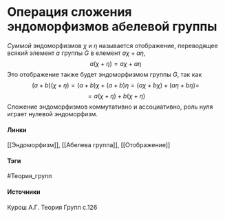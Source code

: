 # Операция сложения эндоморфизмов абелевой группы
*Суммой* эндоморфизмов $\chi$ и $\eta$ называется отображение, переводящее всякий элемент $a$ группы $G$ в елемент $a\chi+a\eta$,
$$
a(\chi+\eta)=a\chi+a\eta
$$
Это отображение также будет эндоморфизмом группы $G$, так как $$(a+b)(\chi+\eta)=(a+b)\chi+(a+b)\eta=(a\chi+b\chi)+(a\eta+b\eta)=$$
$$=a(\chi+\eta)+b(\chi+\eta)$$
Сложение эндоморфизмов коммутативно и ассоциативно, роль нуля играет нулевой эндоморфизм. 
#### Линки
 [[Эндоморфизм]],
 [[Абелева группа]],
 [[Отображение]]
#### Тэги
 #Теория_групп 
#### Источники
 Курош А.Г. Теория Групп с.126